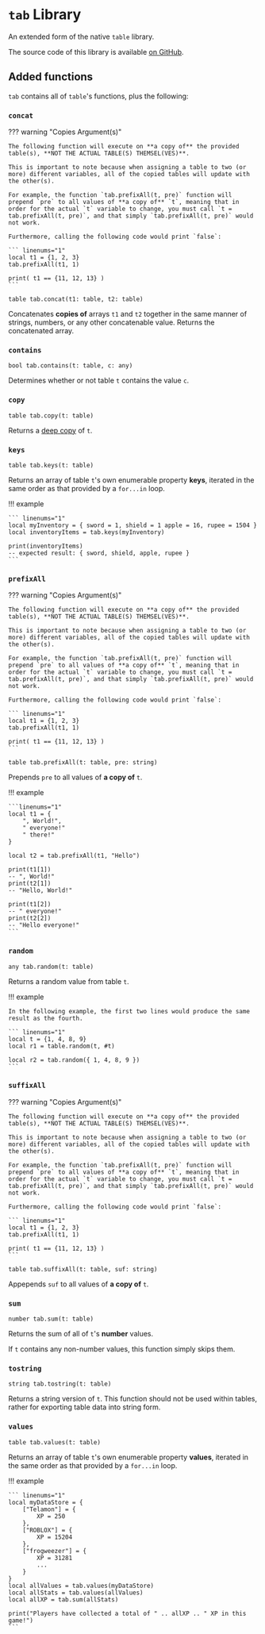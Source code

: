 # `tab` Library

An extended form of the native `table` library.

The source code of this library is available [on GitHub](https://github.com/ayvacs/umbra/blob/main/src/tab).

## Added functions

`tab` contains all of `table`'s functions, plus the following:

### `concat`

??? warning "Copies Argument(s)"

    The following function will execute on **a copy of** the provided table(s), **NOT THE ACTUAL TABLE(S) THEMSEL(VES)**.

    This is important to note because when assigning a table to two (or more) different variables, all of the copied tables will update with the other(s). 

    For example, the function `tab.prefixAll(t, pre)` function will prepend `pre` to all values of **a copy of** `t`, meaning that in order for the actual `t` variable to change, you must call `t = tab.prefixAll(t, pre)`, and that simply `tab.prefixAll(t, pre)` would not work.

    Furthermore, calling the following code would print `false`:

    ``` linenums="1"
    local t1 = {1, 2, 3}
    tab.prefixAll(t1, 1)

    print( t1 == {11, 12, 13} )
    ```

```
table tab.concat(t1: table, t2: table)
```

Concatenates **copies of** arrays `t1` and `t2` together in the same manner of strings, numbers, or any other concatenable value. Returns the concatenated array.

### `contains`

```
bool tab.contains(t: table, c: any)
```

Determines whether or not table `t` contains the value `c`.

### `copy`

```
table tab.copy(t: table)
```

Returns a [deep copy](https://developer.roblox.com/en-us/articles/Cloning-tables) of `t`.

### `keys`

```
table tab.keys(t: table)
```

Returns an array of table `t`'s own enumerable property **keys**, iterated in the same order as that provided by a `for...in` loop.

!!! example

    ``` linenums="1"
    local myInventory = { sword = 1, shield = 1 apple = 16, rupee = 1504 }
    local inventoryItems = tab.keys(myInventory)

    print(inventoryItems)
    -- expected result: { sword, shield, apple, rupee }
    ```

### `prefixAll`

??? warning "Copies Argument(s)"

    The following function will execute on **a copy of** the provided table(s), **NOT THE ACTUAL TABLE(S) THEMSEL(VES)**.

    This is important to note because when assigning a table to two (or more) different variables, all of the copied tables will update with the other(s). 

    For example, the function `tab.prefixAll(t, pre)` function will prepend `pre` to all values of **a copy of** `t`, meaning that in order for the actual `t` variable to change, you must call `t = tab.prefixAll(t, pre)`, and that simply `tab.prefixAll(t, pre)` would not work.

    Furthermore, calling the following code would print `false`:

    ``` linenums="1"
    local t1 = {1, 2, 3}
    tab.prefixAll(t1, 1)

    print( t1 == {11, 12, 13} )
    ```

```
table tab.prefixAll(t: table, pre: string)
```

Prepends `pre` to all values of **a copy of** `t`.

!!! example

    ```linenums="1"
    local t1 = {
        ", World!",
        " everyone!"
        " there!"
    }

    local t2 = tab.prefixAll(t1, "Hello")

    print(t1[1])
    -- ", World!"
    print(t2[1])
    -- "Hello, World!"

    print(t1[2])
    -- " everyone!"
    print(t2[2])
    -- "Hello everyone!"
    ```

### `random`

```
any tab.random(t: table)
```

Returns a random value from table `t`.

!!! example

    In the following example, the first two lines would produce the same result as the fourth.

    ``` linenums="1"
    local t = {1, 4, 8, 9}
    local r1 = table.random(t, #t)

    local r2 = tab.random({ 1, 4, 8, 9 })
    ```

### `suffixAll`

??? warning "Copies Argument(s)"

    The following function will execute on **a copy of** the provided table(s), **NOT THE ACTUAL TABLE(S) THEMSEL(VES)**.

    This is important to note because when assigning a table to two (or more) different variables, all of the copied tables will update with the other(s). 

    For example, the function `tab.prefixAll(t, pre)` function will prepend `pre` to all values of **a copy of** `t`, meaning that in order for the actual `t` variable to change, you must call `t = tab.prefixAll(t, pre)`, and that simply `tab.prefixAll(t, pre)` would not work.

    Furthermore, calling the following code would print `false`:

    ``` linenums="1"
    local t1 = {1, 2, 3}
    tab.prefixAll(t1, 1)

    print( t1 == {11, 12, 13} )
    ```

```
table tab.suffixAll(t: table, suf: string)
```

Appepends `suf` to all values of **a copy of** `t`.

### `sum`

```
number tab.sum(t: table)
```

Returns the sum of all of `t`'s **number** values.

If `t` contains any non-number values, this function simply skips them.

### `tostring`

```
string tab.tostring(t: table)
```

Returns a string version of `t`. This function should not be used within tables, rather for exporting table data into string form. 

### `values`

```
table tab.values(t: table)
```

Returns an array of table `t`'s own enumerable property **values**, iterated in the same order as that provided by a `for...in` loop.

!!! example

    ``` linenums="1"
    local myDataStore = {
        ["Telamon"] = {
            XP = 250
        },
        ["ROBLOX"] = {
            XP = 15204
        },
        ["frogweezer"] = {
            XP = 31281
            ...
        }
    }
    local allValues = tab.values(myDataStore)
    local allStats = tab.values(allValues)
    local allXP = tab.sum(allStats)

    print("Players have collected a total of " .. allXP .. " XP in this game!")
    ```